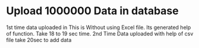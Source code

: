 # Upload 1000000 Data in database 
1st time data uploaded in This is Without using Excel file. Its generated help of function. Take 18 to 19 sec time.
2nd Time Data uploaded with help of csv file take 20sec to add data 
